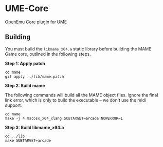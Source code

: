 UME-Core
========

OpenEmu Core plugin for UME

Building
--------

You must build the `libmame_x64.a` static library before building the MAME Game core, outlined in the following steps.

**Step 1: Apply patch**

    cd mame
    git apply ../lib/mame.patch

**Step 2: Build mame**

The following commands will build all the MAME object files. Ignore the final link error, which is only to build the executable – we don't use the midi support.

    cd mame
    make -j 4 macosx_x64_clang SUBTARGET=arcade NOWERROR=1

**Step 3: Build libmame_x64.a**

    cd ../lib
    make SUBTARGET=arcade

